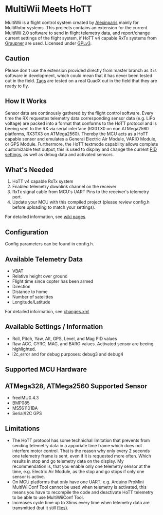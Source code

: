 MultiWii Meets HoTT
==============
MultiWii is a flight control system created by [Alexinparis] mainly for MultiRotor systems.
This projects contains an extension for the current MultiWii 2.0 software to send in flight telemetry data, 
and report/change current settings of the flight system, if HoTT v4 capable RxTx systems from [Graupner] are used.
Licensed under [GPLv3].

Caution
------------
Please don't use the extension provided directly from master branch as it is software in development, which could mean that
it has never been tested out in the field. [Tags](MultiWii-HoTT/tags) are tested on a real QuadX out in the field that they are ready to fly.

How It Works
------------
Sensor data are continously gathered by the flight control software. Every time the RX requestes telemetry data corresponding sensor data (e.g. LiPo voltage) are packed into a format
that conforms to the HoTT protocol and is beeing sent to the RX via serial interface (RX0TX0 on non ATMega2560 platforms, RX3TX3 on ATMega2560).
Thereby the MCU acts as a HoTT capable sensor and emulates a General Electric Air Module, VARIO Module, or GPS Module. 
Furthermore, the HoTT textmode capability allows complete customizable text output, this is used to display and change the current [PID settings], as well as debug data
and activated sensors. 

What's Needed
------------
1. HoTT v4 capable RxTx system
2. Enabled telemetry downlink channel on the receiver
3. RxTx signal cable from MCU's UART Pins to the receiver's telemetry port.
4. Update your MCU with this compiled project (please review config.h before uploading to match your settings).

For detailed information, see [wiki pages](MultiWii-HoTT/wiki).

Configuration
-------------
Config parameters can be found in config.h.

Available Telemetry Data
--------------
* VBAT
* Relative height over ground
* Flight time since copter has been armed
* Direction
* Distance to home
* Number of satelittes
* Longitude/Latitude

For detailed information, see [changes.xml]

Available Settings / Information
--------------
* Roll, Pitch, Yaw, Alt, GPS, Level, and Mag PID values 
* Raw ACC, GYRO, MAG, and BARO values. Activated sensor are beeing highlighted.
* i2c_error and for debug purposes: debug3 and debug4

Supported MCU Hardware
----------------------
ATMega328, ATMega2560
Supported Sensor
----------------
* freeIMU0.4.3
* BMP085
* MS561101BA
* Serial/I2C GPS

Limitations
-----------
* The HoTT protocol has some technichal limitation that prevents from sending telemetry data in a apporiate time frame which does not interfere motor control.
That is the reason why only every 2 seconds one telemetry frame is sent, even if it is requested more often. Which results in stop and go telemetry data on the display.
My recommendation is, that you enable only one telemetry sensor at the time, e.g. Electric Air Module, as the stop and go stops if only one sensor is active.
* On MCU platforms that only have one UART, e.g. Arduino ProMini MultiWiiConf Tool cannot be used when telemetry is activated, 
this means you have to recompile the code and deactivate HoTT telemetry to be able to use MultiWiiConf Tool. 
* Increases cycle time up to 35ms every time when telemetry data are transmitted (but it still [flies]).

[GPLv3]: https://github.com/obayer/MultiWii-HoTT/blob/master/LICENSE.txt
[Alexinparis]: http://www.multiwii.com/
[Graupner]: http://www.graupner.de/
[PID settings]: http://www.youtube.com/watch?v=rItCvYUPo_o
[flies]: http://www.youtube.com/watch?v=8MEnRZlQoGY
[changes.xml]: https://github.com/obayer/MultiWii-HoTT/blob/master/changes.xml
